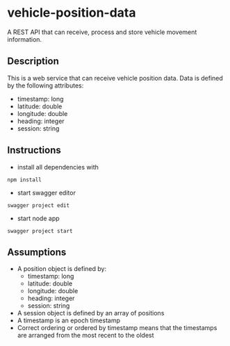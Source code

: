 # vehicle-position-data
A REST API that can receive, process and store vehicle movement information.

## Description

This is a web service that can receive vehicle position data. Data is defined by the following attributes:

* timestamp: long
* latitude: double
* longitude: double
* heading: integer
* session: string


## Instructions

* install all dependencies with
```
npm install
```
* start swagger editor
```
swagger project edit
```
* start node app
```
swagger project start
```

## Assumptions

* A position object is defined by:
    * timestamp: long
    * latitude: double
    * longitude: double
    * heading: integer
    * session: string
* A session object is defined by an array of positions
* A timestamp is an epoch timestamp
* Correct ordering or ordered by timestamp means that the timestamps are arranged from the most recent to the oldest